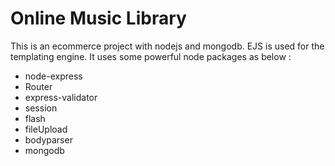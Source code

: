 # Online Music Library
This is an ecommerce project with nodejs and mongodb. EJS is used for the templating engine. It uses some powerful node packages as below : 
- node-express
- Router
- express-validator
- session
- flash
- fileUpload
- bodyparser
- mongodb
